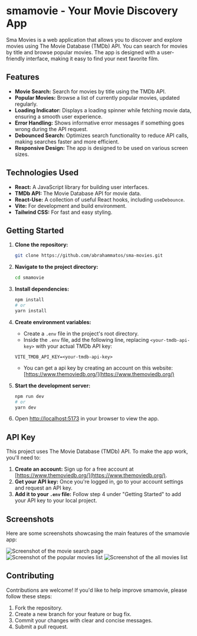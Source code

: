 # smamovie - Your Movie Discovery App

Sma Movies is a web application that allows you to discover and explore movies using The Movie Database (TMDb) API. You can search for movies by title and browse popular movies. The app is designed with a user-friendly interface, making it easy to find your next favorite film.

## Features

- **Movie Search:** Search for movies by title using the TMDb API.
- **Popular Movies:** Browse a list of currently popular movies, updated regularly.
- **Loading Indicator:** Displays a loading spinner while fetching movie data, ensuring a smooth user experience.
- **Error Handling:** Shows informative error messages if something goes wrong during the API request.
- **Debounced Search:** Optimizes search functionality to reduce API calls, making searches faster and more efficient.
- **Responsive Design:** The app is designed to be used on various screen sizes.

## Technologies Used

- **React:** A JavaScript library for building user interfaces.
- **TMDb API:** The Movie Database API for movie data.
- **React-Use:** A collection of useful React hooks, including `useDebounce`.
- **Vite:** For development and build environment.
- **Tailwind CSS:** For fast and easy styling.

## Getting Started

1.  **Clone the repository:**

    ```bash
    git clone https://github.com/abrahammatos/sma-movies.git
    ```

2.  **Navigate to the project directory:**

    ```bash
    cd smamovie
    ```

3.  **Install dependencies:**

    ```bash
    npm install
    # or
    yarn install
    ```

4.  **Create environment variables:**

    - Create a `.env` file in the project's root directory.
    - Inside the `.env` file, add the following line, replacing `<your-tmdb-api-key>` with your actual TMDb API key:

    ```
    VITE_TMDB_API_KEY=<your-tmdb-api-key>
    ```

    - You can get a api key by creating an account on this website: [https://www.themoviedb.org/](https://www.themoviedb.org/)

5.  **Start the development server:**

    ```bash
    npm run dev
    # or
    yarn dev
    ```

6.  Open [http://localhost:5173](http://localhost:5173) in your browser to view the app.

## API Key

This project uses The Movie Database (TMDb) API. To make the app work, you'll need to:

1.  **Create an account:** Sign up for a free account at [https://www.themoviedb.org/](https://www.themoviedb.org/).
2.  **Get your API key:** Once you're logged in, go to your account settings and request an API key.
3.  **Add it to your `.env` file:** Follow step 4 under "Getting Started" to add your API key to your local project.

## Screenshots

Here are some screenshots showcasing the main features of the smamovie app:

![Screenshot of the movie search page](https://drive.google.com/u/0/drive-viewer/AKGpihb5gbEGpgK8maiQ5u0ewmXEC1pZvpiaDKA7FgXVR9iz2FbRh5u8N3BRUSD1V3_f01PNcE3R2d1mulvaKAJH2qkDM48zHTDoaM0=s1600-rw-v1)
![Screenshot of the popular movies list](https://drive.google.com/u/0/drive-viewer/AKGpihaoThkIrhBy9KBKvOFPtq39OJfy6e0vBRxCnwZzYot_zEjOtrYVklb-wEw7Wcr4ybg6ZKn5BvlRCcpyGWzftSj-cpOxzC8dUA=s1600-rw-v1)
![Screenshot of the all movies list](https://drive.google.com/u/0/drive-viewer/AKGpihaWp-LBqvfDs4sze82lyZTg6Pvg_CTIrg3A4fPU5V98wDi1LTUMatpAdKZ4cFPkAY0izdRI4PbyEvw4T8L_5hprmrH0qu9OOJE=s1600-rw-v1)

## Contributing

Contributions are welcome! If you'd like to help improve smamovie, please follow these steps:

1.  Fork the repository.
2.  Create a new branch for your feature or bug fix.
3.  Commit your changes with clear and concise messages.
4.  Submit a pull request.
